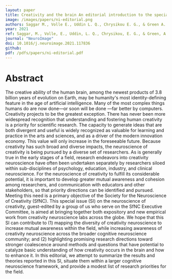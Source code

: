 ```yaml
---
layout: paper
title: Creativity and the brain An editorial introduction to the special issue on the neuroscience of creativity.
image: /images/papers/ni-editorial.png
authors: Saggar M., Volle E., Uddin L. Q., Chrysikou E. G., & Green A. E.  
year: 2021
ref: Saggar, M., Volle, E., Uddin, L. Q., Chrysikou, E. G., & Green, A. E. (2021). NeuroImage
journal: "NeuroImage"
doi: 10.1016/j.neuroimage.2021.117836
github:
pdf: /pdfs/papers/ni-editorial.pdf
---
```


# Abstract
The creative ability of the human brain, among the newest products of 3.8 billion years of evolution on Earth, may be humanity's most identity-defining feature in the age of artificial intelligence. Many of the most complex things humans do are now done—or soon will be done —far better by computers. Creativity projects to be the greatest exception. There has never been more widespread recognition that understanding and fostering human creativity is a priority for scientific research. The capacity to generate ideas that are both divergent and useful is widely recognized as valuable for learning and practice in the arts and sciences, and as a driver of the modern innovation economy. This value will only increase in the foreseeable future. Because creativity has such broad and diverse impacts, the neuroscience of creativity is being pursued by a diverse set of researchers. As is generally true in the early stages of a field, research endeavors into creativity neuroscience have often been undertaken separately by researchers siloed within sub-disciplines of psychology, education, industry, and clinical neuroscience. For the neuroscience of creativity to fulfill its considerable potential, it is important to develop greater mutual awareness and cohesion among researchers, and communication with educators and other stakeholders, so that priority directions can be identified and pursued. Meeting this need is a primary objective of the Society for the Neuroscience of Creativity (SfNC). This special issue (SI) on the neuroscience of creativity, guest-edited by a group of us who serve on the SfNC Executive Committee, is aimed at bringing together both expository and new empirical work from creativity neuroscience labs across the globe. We hope that this SI can contribute to (1) mapping the diversity of creativity neuroscience to increase mutual awareness within the field, while increasing awareness of creativity neuroscience across the broader cognitive neuroscience community; and (2) highlighting promising research directions toward stronger coalescence around methods and questions that have potential to catalyze basic understanding of how creativity occurs in the brain and how to enhance it. In this editorial, we attempt to summarize the results and theories reported in this SI, situate them within a larger cognitive neuroscience framework, and provide a modest list of research priorities for the field.

